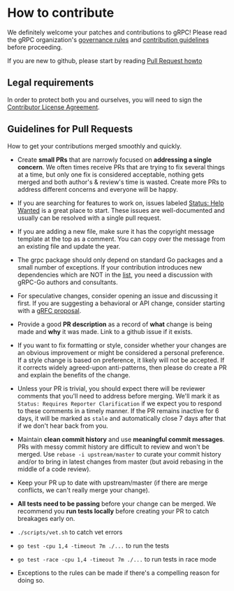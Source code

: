 # How to contribute

We definitely welcome your patches and contributions to gRPC! Please read the gRPC
organization's [governance rules](https/github.com/grpc/grpc-community/blob/master/governance.md)
and [contribution guidelines](https/github.com/grpc/grpc-community/blob/master/CONTRIBUTING.md) before proceeding.

If you are new to github, please start by reading [Pull Request howto](https/help.github.com/articles/about-pull-requests/)

## Legal requirements

In order to protect both you and ourselves, you will need to sign the
[Contributor License Agreement](https/identity.linuxfoundation.org/projects/cncf).

## Guidelines for Pull Requests
How to get your contributions merged smoothly and quickly.

- Create **small PRs** that are narrowly focused on **addressing a single
 concern**. We often times receive PRs that are trying to fix several things at
 a time, but only one fix is considered acceptable, nothing gets merged and
 both author's & review's time is wasted. Create more PRs to address different
 concerns and everyone will be happy.

- If you are searching for features to work on, issues labeled [Status: Help
 Wanted](https/github.com/grpc/grpc-go/issues?q=is%3Aissue+is%3Aopen+sort%3Aupdated-desc+label%3A%22Status%3A+Help+Wanted%22)
 is a great place to start. These issues are well-documented and usually can be
 resolved with a single pull request.

- If you are adding a new file, make sure it has the copyright message template
 at the top as a comment. You can copy over the message from an existing file
 and update the year.

- The grpc package should only depend on standard Go packages and a small number
 of exceptions. If your contribution introduces new dependencies which are NOT
 in the [list](https/godoc.org/google.golang.org/grpc?imports), you need a
 discussion with gRPC-Go authors and consultants.

- For speculative changes, consider opening an issue and discussing it first. If
 you are suggesting a behavioral or API change, consider starting with a [gRFC
 proposal](https/github.com/grpc/proposal).

- Provide a good **PR description** as a record of **what** change is being made
 and **why** it was made. Link to a github issue if it exists.

- If you want to fix formatting or style, consider whether your changes are an
 obvious improvement or might be considered a personal preference. If a style
 change is based on preference, it likely will not be accepted. If it corrects
 widely agreed-upon anti-patterns, then please do create a PR and explain the
 benefits of the change.

- Unless your PR is trivial, you should expect there will be reviewer comments
 that you'll need to address before merging. We'll mark it as `Status: Requires
 Reporter Clarification` if we expect you to respond to these comments in a
 timely manner. If the PR remains inactive for 6 days, it will be marked as
 `stale` and automatically close 7 days after that if we don't hear back from
 you.

- Maintain **clean commit history** and use **meaningful commit messages**. PRs
 with messy commit history are difficult to review and won't be merged. Use
 `rebase -i upstream/master` to curate your commit history and/or to bring in
 latest changes from master (but avoid rebasing in the middle of a code
 review).

- Keep your PR up to date with upstream/master (if there are merge conflicts, we
 can't really merge your change).

- **All tests need to be passing** before your change can be merged. We
 recommend you **run tests locally** before creating your PR to catch breakages
 early on.
 - `./scripts/vet.sh` to catch vet errors
 - `go test -cpu 1,4 -timeout 7m ./...` to run the tests
 - `go test -race -cpu 1,4 -timeout 7m ./...` to run tests in race mode

- Exceptions to the rules can be made if there's a compelling reason for doing so.

